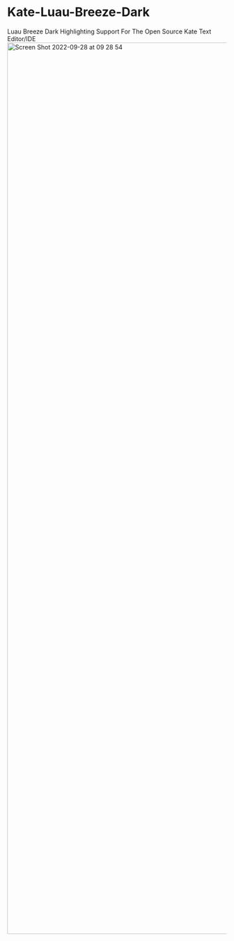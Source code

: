 # Kate-Luau-Breeze-Dark
Luau Breeze Dark Highlighting Support For The Open Source Kate Text Editor/IDE
<img width="2048" alt="Screen Shot 2022-09-28 at 09 28 54" src="https://user-images.githubusercontent.com/80614657/192791200-433fb9be-5c0b-4357-a2a2-7cca4b3027ad.png">
